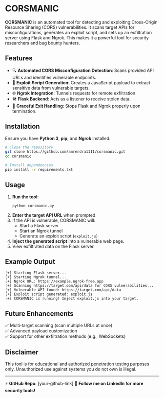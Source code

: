 # CORSMANIC

**CORSMANIC** is an automated tool for detecting and exploiting Cross-Origin Resource Sharing (CORS) vulnerabilities. It scans target APIs for misconfigurations, generates an exploit script, and sets up an exfiltration server using Flask and Ngrok. This makes it a powerful tool for security researchers and bug bounty hunters.

## Features
- 🔍 **Automated CORS Misconfiguration Detection**: Scans provided API URLs and identifies vulnerable endpoints.
- 🚀 **Exploit Script Generation**: Creates a JavaScript payload to extract sensitive data from vulnerable targets.
- 🌐 **Ngrok Integration**: Tunnels requests for remote exfiltration.
- 🛠 **Flask Backend**: Acts as a listener to receive stolen data.
- 🛑 **Graceful Exit Handling**: Stops Flask and Ngrok properly upon termination.

## Installation

Ensure you have **Python 3**, **pip**, and **Ngrok** installed.

```sh
# Clone the repository
git clone https://github.com/amrendra1111/corsmanic.git
cd corsmanic

# Install dependencies
pip install -r requirements.txt
```

## Usage

1. **Run the tool:**
   ```sh
   python corsmanic.py
   ```
2. **Enter the target API URL** when prompted.
3. If the API is vulnerable, CORSMANIC will:
   - Start a Flask server
   - Start an Ngrok tunnel
   - Generate an exploit script (`exploit.js`)
4. **Inject the generated script** into a vulnerable web page.
5. View exfiltrated data on the Flask server.

## Example Output
```
[+] Starting Flask server...
[+] Starting Ngrok tunnel...
[+] Ngrok URL: https://example.ngrok-free.app
[+] Scanning https://target.com/api/data for CORS vulnerabilities...
[+] Vulnerable API found: https://target.com/api/data
[+] Exploit script generated: exploit.js
[+] CORSMANIC is running! Inject exploit.js into your target.
```

## Future Enhancements
✅ Multi-target scanning (scan multiple URLs at once)  
✅ Advanced payload customization  
✅ Support for other exfiltration methods (e.g., WebSockets)  

## Disclaimer
This tool is for educational and authorized penetration testing purposes only. Unauthorized use against systems you do not own is illegal.

---

⚡ **GitHub Repo:** [your-github-link]
📢 **Follow me on LinkedIn for more security tools!**

